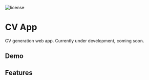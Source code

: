 ![license](https://img.shields.io/badge/license-MIT-green)

# CV App

CV generation web app. Currently under development, coming soon.

## Demo

## Features
